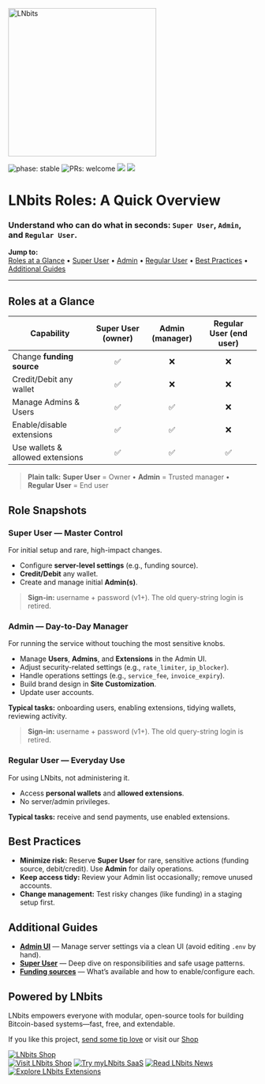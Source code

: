 <a href="https://lnbits.com" target="_blank" rel="noopener noreferrer">
  <picture>
    <source media="(prefers-color-scheme: dark)" srcset="https://i.imgur.com/QE6SIrs.png">
    <img src="https://i.imgur.com/fyKPgVT.png" alt="LNbits" style="width:300px">
  </picture>
</a>

![phase: stable](https://img.shields.io/badge/phase-stable-2EA043)
![PRs: welcome](https://img.shields.io/badge/PRs-Welcome-yellow)
[<img src="https://img.shields.io/badge/community_chat-Telegram-24A1DE">](https://t.me/lnbits)
[<img src="https://img.shields.io/badge/supported_by-%3E__OpenSats-f97316">](https://opensats.org)

# LNbits Roles: A Quick Overview

### Understand **who can do what** in seconds: `Super User`, `Admin`, and `Regular User`.

**Jump to:**  
[Roles at a Glance](#roles-at-a-glance) •
[Super User](#super-user--master-control) •
[Admin](#admin--day-to-day-manager) •
[Regular User](#regular-user--everyday-use) •
[Best Practices](#best-practices) •
[Additional Guides](#additional-guides)

---

## Roles at a Glance

| Capability                       | **Super User** (owner) | **Admin** (manager) | **Regular User** (end user) |
| -------------------------------- | :--------------------: | :-----------------: | :-------------------------: |
| Change **funding source**        |           ✅           |         ❌          |             ❌              |
| Credit/Debit any wallet          |           ✅           |         ❌          |             ❌              |
| Manage Admins & Users            |           ✅           |         ✅          |             ❌              |
| Enable/disable extensions        |           ✅           |         ✅          |             ❌              |
| Use wallets & allowed extensions |           ✅           |         ✅          |             ✅              |

> **Plain talk:** **Super User** = Owner • **Admin** = Trusted manager • **Regular User** = End user

## Role Snapshots

### Super User — Master Control

For initial setup and rare, high-impact changes.

- Configure **server-level settings** (e.g., funding source).
- **Credit/Debit** any wallet.
- Create and manage initial **Admin(s)**.

> **Sign-in:** username + password (v1+). The old query-string login is retired.

### Admin — Day-to-Day Manager

For running the service without touching the most sensitive knobs.

- Manage **Users**, **Admins**, and **Extensions** in the Admin UI.
- Adjust security-related settings (e.g., `rate_limiter`, `ip_blocker`).
- Handle operations settings (e.g., `service_fee`, `invoice_expiry`).
- Build brand design in **Site Customization**.
- Update user accounts.

**Typical tasks:** onboarding users, enabling extensions, tidying wallets, reviewing activity.

> **Sign-in:** username + password (v1+). The old query-string login is retired.

### Regular User — Everyday Use

For using LNbits, not administering it.

- Access **personal wallets** and **allowed extensions**.
- No server/admin privileges.

**Typical tasks:** receive and send payments, use enabled extensions.

## Best Practices

- **Minimize risk:** Reserve **Super User** for rare, sensitive actions (funding source, debit/credit). Use **Admin** for daily operations.
- **Keep access tidy:** Review your Admin list occasionally; remove unused accounts.
- **Change management:** Test risky changes (like funding) in a staging setup first.

## Additional Guides

- **[Admin UI](./admin_ui.md)** — Manage server settings via a clean UI (avoid editing `.env` by hand).
- **[Super User](./super_user.md)** — Deep dive on responsibilities and safe usage patterns.
- **[Funding sources](./funding-sources_table.md)** — What’s available and how to enable/configure each.

## Powered by LNbits

LNbits empowers everyone with modular, open-source tools for building Bitcoin-based systems—fast, free, and extendable.

If you like this project, [send some tip love](https://demo.lnbits.com/tipjar/DwaUiE4kBX6mUW6pj3X5Kg) or visit our [Shop](https://shop.lnbits.de)

[![LNbits Shop](https://demo.lnbits.com/static/images/bitcoin-shop-banner.png)](https://shop.lnbits.com/)  
[![Visit LNbits Shop](https://img.shields.io/badge/Visit-LNbits%20Shop-7C3AED?logo=shopping-cart&logoColor=white&labelColor=5B21B6)](https://shop.lnbits.com/)
[![Try myLNbits SaaS](https://img.shields.io/badge/Try-myLNbits%20SaaS-2563EB?logo=lightning&logoColor=white&labelColor=1E40AF)](https://my.lnbits.com/login)
[![Read LNbits News](https://img.shields.io/badge/Read-LNbits%20News-F97316?logo=rss&logoColor=white&labelColor=C2410C)](https://news.lnbits.com/)
[![Explore LNbits Extensions](https://img.shields.io/badge/Explore-LNbits%20Extensions-10B981?logo=puzzle-piece&logoColor=white&labelColor=065F46)](https://extensions.lnbits.com/)
